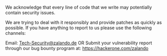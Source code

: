 We acknowledge that every line of code that we write may potentially contain security issues.

We are trying to deal with it responsibly and provide patches as quickly as  possible. If you have anything to report to us please use the following channels:

Email: Tech-Security@zalando.de
OR
Submit your vulnerability report through our bug bounty program at: https://hackerone.com/zalando
 

